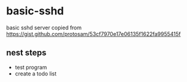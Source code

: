 # basic-sshd
basic sshd server copied from https://gist.github.com/protosam/53cf7970e17e06135f1622fa9955415f

## nest steps
- test program  
- create a todo list
